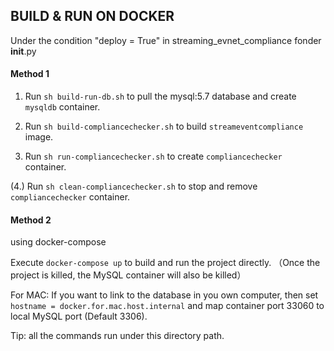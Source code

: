 ## BUILD & RUN ON DOCKER
Under the condition "deploy = True" in streaming_evnet_compliance fonder __init__.py

#### Method 1
1. Run `sh build-run-db.sh` to pull the mysql:5.7 database and create `mysqldb` container.

2. Run `sh build-compliancechecker.sh` to build `streameventcompliance` image.

3. Run `sh run-compliancechecker.sh` to create `compliancechecker` container.

(4.) Run `sh clean-compliancechecker.sh` to stop and remove `compliancechecker` container.


#### Method 2
using docker-compose

Execute `docker-compose up` to build and run the project directly.
（Once the project is killed, the MySQL container will also be killed）

For MAC:
If you want to link to the database in you own computer, then set `hostname = docker.for.mac.host.internal` 
and map container port 33060 to local MySQL port (Default 3306).


Tip: all the commands run under this directory path.